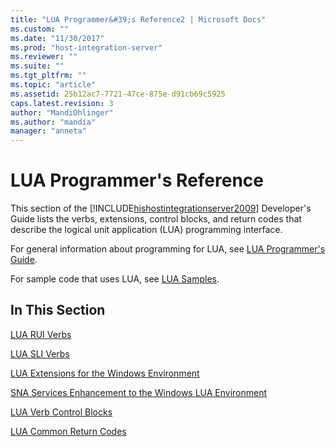 ```yaml
---
title: "LUA Programmer&#39;s Reference2 | Microsoft Docs"
ms.custom: ""
ms.date: "11/30/2017"
ms.prod: "host-integration-server"
ms.reviewer: ""
ms.suite: ""
ms.tgt_pltfrm: ""
ms.topic: "article"
ms.assetid: 25b12ac7-7721-47ce-875e-d91cb69c5925
caps.latest.revision: 3
author: "MandiOhlinger"
ms.author: "mandia"
manager: "anneta"
---
```

# LUA Programmer&#39;s Reference
This section of the [!INCLUDE[hishostintegrationserver2009](../includes/hishostintegrationserver2009-md.md)] Developer's Guide lists the verbs, extensions, control blocks, and return codes that describe the logical unit application (LUA) programming interface.  
  
 For general information about programming for LUA, see [LUA Programmer's Guide](../core/lua-programmer-s-guide2.md).  
  
 For sample code that uses LUA, see [LUA Samples](../core/lua-samples.md).  
  
## In This Section  
 [LUA RUI Verbs](../core/lua-rui-verbs2.md)  
  
 [LUA SLI Verbs](../core/lua-sli-verbs2.md)  
  
 [LUA Extensions for the Windows Environment](../core/lua-extensions-for-the-windows-environment2.md)  
  
 [SNA Services Enhancement to the Windows LUA Environment](../core/sna-services-enhancement-to-the-windows-lua-environment2.md)  
  
 [LUA Verb Control Blocks](../core/lua-verb-control-blocks2.md)  
  
 [LUA Common Return Codes](../core/lua-common-return-codes1.md)